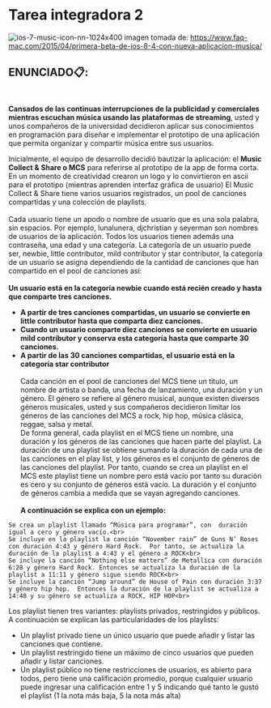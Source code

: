 # Tarea integradora 2
![ios-7-music-icon-nn-1024x400](https://user-images.githubusercontent.com/64206343/95392908-34a5f800-08bf-11eb-9047-8d143bdf14b3.jpg)
imagen tomada de: https://www.faq-mac.com/2015/04/primera-beta-de-ios-8-4-con-nueva-aplicacion-musica/
## ENUNCIADO📋:<br><br>
<b>Cansados de las continuas interrupciones de la publicidad y comerciales mientras escuchan música usando las plataformas de streaming</b>, usted y unos compañeros de la universidad decidieron aplicar sus conocimientos en programación para diseñar e implementar el prototipo de una aplicación que permita organizar y compartir música entre sus usuarios.<br>

Inicialmente, el equipo de desarrollo decidió bautizar la aplicación: el <b>Music Collect & Share o MCS</b> para referirse al prototipo de la app de forma corta. En un momento de creatividad crearon un logo y lo convirtieron en ascii para el prototipo (mientras aprenden interfaz gráfica de usuario)
El Music Collect & Share tiene varios usuarios registrados, un pool de canciones compartidas y una colección de playlists.<br><br>  Cada usuario tiene un apodo o nombre de usuario que es una sola palabra, sin espacios.  Por ejemplo, lunalunera, djchristian y seyerman son nombres de usuarios de la aplicación. Todos los usuarios tienen además una contraseña, una edad y una categoría.  La categoría de un usuario  puede ser, newbie, little contributor, mild contributor y star contributor, la categoría de un usuario  se asigna dependiendo de la cantidad de canciones que han compartido en el pool de canciones así:<br><br>
<b>Un usuario está en la categoría newbie cuando está recién creado y hasta que comparte tres canciones. <br>
* A partir de tres canciones compartidas, un usuario se convierte en  little contributor hasta que comparta diez canciones.<br>
* Cuando un usuario comparte diez canciones se convierte en usuario mild contributor  y conserva esta categoría hasta que comparte 30 canciones.<br>
* A partir de las 30 canciones compartidas, el usuario está en la categoría star contributor</b><br><br>
Cada canción en el pool de canciones del MCS tiene un título, un nombre de artista o banda, una fecha de lanzamiento, una duración y un género. El género se refiere al género musical, aunque existen diversos  géneros musicales, usted y sus compañeros decidieron limitar los géneros de las canciones del MCS a rock, hip hop, música clásica, reggae, salsa y metal.  <br>
De forma general,  cada playlist en el MCS tiene un nombre, una duración y los géneros de las canciones que hacen parte del playlist. La duración de una playlist se obtiene sumando la duración de cada una de las canciones en el play list, y los géneros es el conjunto de géneros de las canciones del playlist.  Por tanto, cuando se crea un playlist en el MCS este playlist tiene un nombre pero está vacío por tanto su duración es cero y su conjunto de géneros está vacío.  La duración y el conjunto de géneros cambia a medida que se vayan agregando canciones.<br>  
<b>A continuación se explica con un ejemplo:</b><br>
```
Se crea un playlist llamado “Música para programar”, con  duración igual a cero y género vacío.<br>
Se incluye en la playlist la canción “November rain” de Guns N’ Roses con duración 4:43 y género Hard Rock.  Por tanto, se actualiza la duración de la playlist a 4:43 y el género a ROCK<br>
Se incluye la canción “Nothing else matters” de Metallica con duración 6:28 y género Hard Rock. Entonces se actualiza la duración de la playlist a 11:11 y género sigue siendo ROCK<br>
Se incluye la canción “Jump around” de House of Pain con duración 3:37 y género hip hop.  Entonces la duración de la playlist se actualiza a  14:48 y su género se actualiza a ROCK, HIP HOP<br>
```
Los playlist tienen tres variantes: playlists privados, restringidos y públicos. A continuación se explican las particularidades de los playlists:<br>
* Un playlist privado tiene un único usuario que puede añadir y listar las canciones que contiene.<br>
* Un playlist restringido tiene un máximo de cinco usuarios que pueden añadir y listar canciones.<br>
* Un playlist público no tiene restricciones de usuarios, es abierto para todos, pero tiene una calificación promedio, porque cualquier usuario puede ingresar una calificación entre 1  y 5 indicando qué tanto le gustó el playlist (1 la nota más baja, 5 la nota más alta)<br>
